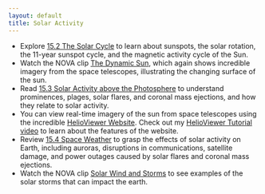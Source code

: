 ```yaml
---
layout: default
title: Solar Activity
---
```


- Explore [15.2 The Solar Cycle](https://openstax.org/books/astronomy-2e/pages/15-2-the-solar-cycle) to learn about sunspots, the solar rotation, the 11-year sunspot cycle, and the magnetic activity cycle of the Sun.
- Watch the NOVA clip [The Dynamic Sun](https://youtu.be/AIlSk14icZ8), which again shows incredible imagery from the space telescopes, illustrating the changing surface of the sun. 
- Read [15.3 Solar Activity above the Photosphere](https://openstax.org/books/astronomy-2e/pages/15-3-solar-activity-above-the-photosphere) to understand prominences, plages, solar flares, and coronal mass ejections, and how they relate to solar activity.
- You can view real-time imagery of the sun from space telescopes using the incredible [HelioViewer Website](https://student.helioviewer.org). Check out my [HelioViewer Tutorial video](https://youtu.be/P3-69e64tn8) to learn about the features of the website.
- Review [15.4 Space Weather](https://openstax.org/books/astronomy-2e/pages/15-4-space-weather) to grasp the effects of solar activity on Earth, including auroras, disruptions in communications, satellite damage, and power outages caused by solar flares and coronal mass ejections.
- Watch the NOVA clip [Solar Wind and Storms](https://youtu.be/Vd51i1X-Bjk) to see examples of the solar storms that can impact the earth. 
